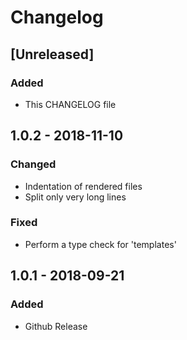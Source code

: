 # Changelog
## [Unreleased]
### Added
- This CHANGELOG file

## 1.0.2 - 2018-11-10
### Changed
- Indentation of rendered files
- Split only very long lines

### Fixed
- Perform a type check for 'templates'

## 1.0.1 - 2018-09-21 
### Added
- Github Release